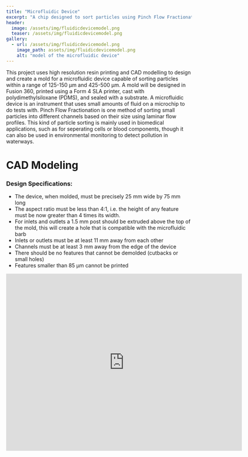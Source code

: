 ```yaml
---
title: "Microfluidic Device"
excerpt: "A chip designed to sort particles using Pinch Flow Fractionation (PFF)."
header:
  image: /assets/img/fluidicdevicemodel.png
  teaser: /assets/img/fluidicdevicemodel.png
gallery:
  - url: /assets/img/fluidicdevicemodel.png
    image_path: assets/img/fluidicdevicemodel.png
    alt: "model of the microfluidic device"
---
```


This project uses high resolution resin printing and CAD modelling to design and create a mold for a microfluidic device capable of sorting particles within a range of 125-150 µm and 425-500 µm. A mold will be designed in Fusion 360, printed using a Form 4 SLA printer, cast with polydimethylsiloxane (PDMS), and sealed with a substrate.
A microfluidic device is an instrument that uses small amounts of fluid on a microchip to do tests with. Pinch Flow Fractionation is one method of sorting small particles into different channels based on their size using laminar flow profiles. This kind of particle sorting is mainly used in biomedical applications, such as for seperating cells or blood components, though it can also be used in environmental monitoring to detect pollution in waterways.
# CAD Modeling
### Design Specifications:
* The device, when molded, must be precisely 25 mm wide by 75 mm long
* The aspect ratio must be less than 4:1, i.e. the height of any feature must be now greater than 4 times its width.
* For inlets and outlets a 1.5 mm post should be extruded above the top of the mold, this will create a hole that is compatible with the microfluidic barb
* Inlets or outlets must be at least 11 mm away from each other
* Channels must be at least 3 mm away from the edge of the device
* There should be no features that cannot be demolded (cutbacks or small holes)
* Features smaller than 85 µm cannot be printed




<iframe src="https://vanderbilt643.autodesk360.com/shares/public/SH286ddQT78850c0d8a40233dd030de6042f?mode=embed" width="640" height="480" allowfullscreen="true" webkitallowfullscreen="true" mozallowfullscreen="true"  frameborder="0"></iframe>
